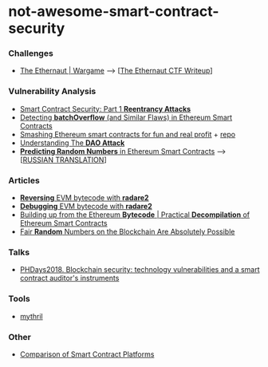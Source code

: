 # not-awesome-smart-contract-security

### Challenges
* [The Ethernaut | Wargame](https://ethernaut.zeppelin.solutions/) --> [[The Ethernaut CTF Writeup](https://blog.positive.com/the-ethernaut-ctf-writeup-dc3021824abc)]

### Vulnerability Analysis
* [Smart Contract Security: Part 1 **Reentrancy Attacks**](https://hackernoon.com/smart-contract-security-part-1-reentrancy-attacks-ddb3b2429302)
* [Detecting **batchOverflow** (and Similar Flaws) in Ethereum Smart Contracts](https://media.consensys.net/detecting-batchoverflow-and-similar-flaws-in-ethereum-smart-contracts-93cf5a5aaac8)
* [Smashing Ethereum smart contracts for fun and real profit](https://github.com/b-mueller/smashing-smart-contracts/blob/master/smashing-smart-contracts-1of1.pdf) + [repo](https://github.com/b-mueller/smashing-smart-contracts)
* [Understanding The **DAO Attack**](https://www.coindesk.com/understanding-dao-hack-journalists/)
* [**Predicting Random Numbers** in Ethereum Smart Contracts](https://blog.positive.com/predicting-random-numbers-in-ethereum-smart-contracts-e5358c6b8620) --> [[RUSSIAN TRANSLATION](https://habr.com/post/348838/)]

### Articles
* [**Reversing** EVM bytecode with **radare2**](https://blog.positive.com/reversing-evm-bytecode-with-radare2-ab77247e5e53)
* [**Debugging** EVM bytecode with **radare2**](https://blog.positive.com/debugging-evm-bytecode-with-radare2-9e0e13cbd936)
* [Building up from the Ethereum **Bytecode** | Practical **Decompilation** of Ethereum Smart Contracts](https://blog.ret2.io/2018/05/16/practical-eth-decompilation/)
* [Fair **Random** Numbers on the Blockchain Are Absolutely Possible](https://medium.com/revelry-labs/fair-random-numbers-on-the-blockchain-are-absolutely-possible-a70d8a3ea341)

### Talks
* [PHDays2018. Blockchain security: technology vulnerabilities and a smart contract auditor's instruments](https://www.phdays.com/en/program/reports/blockchain-security-technology-vulnerabilities-and-a-smart-contract-auditors-instruments/)

### Tools
* [mythril](https://github.com/ConsenSys/mythril)

### Other
* [Comparison of Smart Contract Platforms](https://hackernoon.com/comparison-of-smart-contract-platforms-2796e34673b7)
